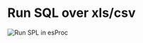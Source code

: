 # Run SQL over xls/csv

![Run SPL in esProc](http://www.raqsoft.com/wp-content/themes/raqsoft2017-en/images/script-over-csv-xls/2.png)
